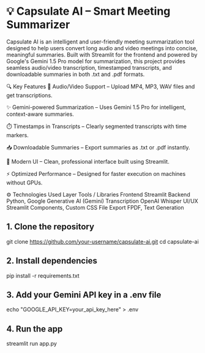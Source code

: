 # 💡 Capsulate AI – Smart Meeting Summarizer

Capsulate AI is an intelligent and user-friendly meeting summarization tool designed to help users convert long audio and video meetings into concise, meaningful summaries. Built with Streamlit for the frontend and powered by Google's Gemini 1.5 Pro model for summarization, this project provides seamless audio/video transcription, timestamped transcripts, and downloadable summaries in both .txt and .pdf formats.

🔍 Key Features
🎥 Audio/Video Support – Upload MP4, MP3, WAV files and get transcriptions.

✨ Gemini-powered Summarization – Uses Gemini 1.5 Pro for intelligent, context-aware summaries.

⏱️ Timestamps in Transcripts – Clearly segmented transcripts with time markers.

📥 Downloadable Summaries – Export summaries as .txt or .pdf instantly.

🎨 Modern UI – Clean, professional interface built using Streamlit.

⚡ Optimized Performance – Designed for faster execution on machines without GPUs.

⚙️ Technologies Used
Layer	Tools / Libraries
Frontend	Streamlit
Backend	Python, Google Generative AI (Gemini)
Transcription	OpenAI Whisper
UI/UX	Streamlit Components, Custom CSS
File Export	FPDF, Text Generation


## 1. Clone the repository
git clone https://github.com/your-username/capsulate-ai.git
cd capsulate-ai

## 2. Install dependencies
pip install -r requirements.txt

## 3. Add your Gemini API key in a .env file
echo "GOOGLE_API_KEY=your_api_key_here" > .env

## 4. Run the app
streamlit run app.py
